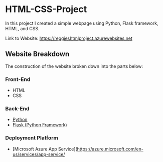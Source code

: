 # HTML-CSS-Project
In this project I created a simple webpage using Python, Flask framework, HTML, and CSS.

Link to Website: https://reggieshtmlproject.azurewebsites.net


## Website Breakdown

The construction of the website broken down into the parts below:

### Front-End

- HTML
- CSS


### Back-End 

- [Python](https://www.python.org/) 
- [Flask (Python Framework)](https://flask.palletsprojects.com/en/1.1.x/)



### Deployment Platform

- [Microsoft Azure App Service](https://azure.microsoft.com/en-us/services/app-service/
